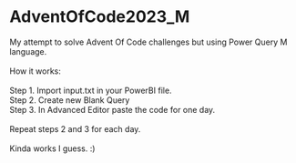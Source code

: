 # AdventOfCode2023_M
My attempt to solve Advent Of Code challenges but using Power Query M language.<br />
<br />
How it works:<br />
<br />
Step 1. Import input.txt in your PowerBI file.<br />
Step 2. Create new Blank Query<br />
Step 3. In Advanced Editor paste the code for one day.<br />
<br />
Repeat steps 2 and 3 for each day.<br />
<br />
Kinda works I guess. :)<br />
